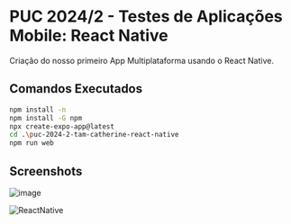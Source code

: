 # PUC 2024/2 - Testes de Aplicações Mobile: React Native

Criação do nosso primeiro App Multiplataforma usando o React Native.

## Comandos Executados

```bash
npm install -n
npm install -G npm
npx create-expo-app@latest
cd .\puc-2024-2-tam-catherine-react-native
npm run web
```

## Screenshots

![image](https://github.com/user-attachments/assets/fd054635-363d-4f5a-b095-d102b5c61170)

![ReactNative](https://github.com/user-attachments/assets/e0df126d-3b96-4572-82f4-6e3038bd710c)
